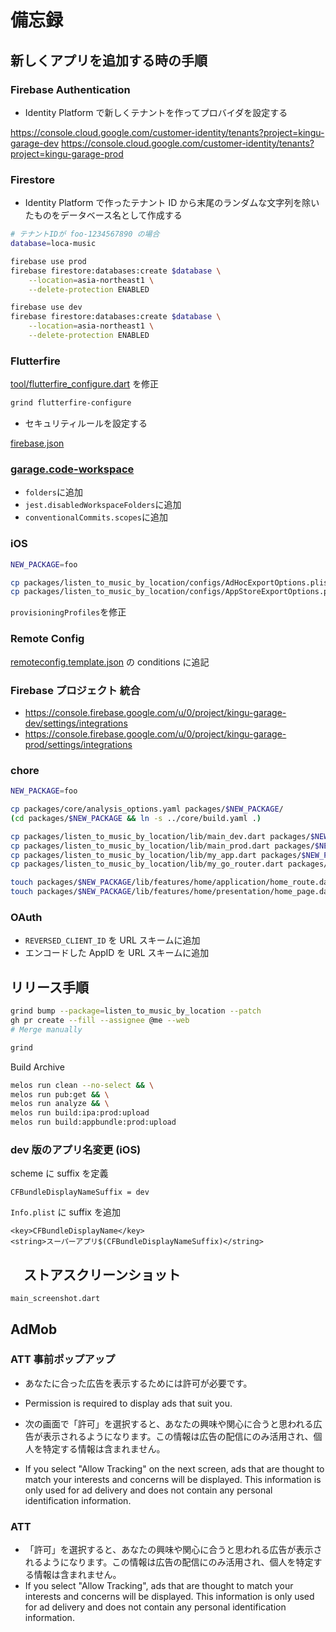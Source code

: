 # 備忘録

## 新しくアプリを追加する時の手順

### Firebase Authentication

- Identity Platform で新しくテナントを作ってプロバイダを設定する

<https://console.cloud.google.com/customer-identity/tenants?project=kingu-garage-dev>
<https://console.cloud.google.com/customer-identity/tenants?project=kingu-garage-prod>

### Firestore

- Identity Platform で作ったテナント ID から末尾のランダムな文字列を除いたものをデータベース名として作成する

```sh
# テナントIDが foo-1234567890 の場合
database=loca-music

firebase use prod
firebase firestore:databases:create $database \
    --location=asia-northeast1 \
    --delete-protection ENABLED

firebase use dev
firebase firestore:databases:create $database \
    --location=asia-northeast1 \
    --delete-protection ENABLED
```

### Flutterfire

[tool/flutterfire_configure.dart](tool/flutterfire_configure.dart) を修正

```sh
grind flutterfire-configure
```

- セキュリティルールを設定する

[firebase.json](firebase.json)

### [garage.code-workspace](garage.code-workspace)

- `folders`に追加
- `jest.disabledWorkspaceFolders`に追加
- `conventionalCommits.scopes`に追加

### iOS

```sh
NEW_PACKAGE=foo

cp packages/listen_to_music_by_location/configs/AdHocExportOptions.plist packages/$NEW_PACKAGE/configs/
cp packages/listen_to_music_by_location/configs/AppStoreExportOptions.plist packages/$NEW_PACKAGE/configs/
```

`provisioningProfiles`を修正

### Remote Config

[remoteconfig.template.json](remoteconfig.template.json) の conditions に追記

### Firebase プロジェクト 統合

- <https://console.firebase.google.com/u/0/project/kingu-garage-dev/settings/integrations>
- <https://console.firebase.google.com/u/0/project/kingu-garage-prod/settings/integrations>

### chore

```sh
NEW_PACKAGE=foo

cp packages/core/analysis_options.yaml packages/$NEW_PACKAGE/
(cd packages/$NEW_PACKAGE && ln -s ../core/build.yaml .)

cp packages/listen_to_music_by_location/lib/main_dev.dart packages/$NEW_PACKAGE/lib/
cp packages/listen_to_music_by_location/lib/main_prod.dart packages/$NEW_PACKAGE/lib/
cp packages/listen_to_music_by_location/lib/my_app.dart packages/$NEW_PACKAGE/lib/
cp packages/listen_to_music_by_location/lib/my_go_router.dart packages/$NEW_PACKAGE/lib/

touch packages/$NEW_PACKAGE/lib/features/home/application/home_route.dart
touch packages/$NEW_PACKAGE/lib/features/home/presentation/home_page.dart
```

### OAuth

- `REVERSED_CLIENT_ID` を URL スキームに追加
- エンコードした AppID を URL スキームに追加

## リリース手順

```sh
grind bump --package=listen_to_music_by_location --patch
gh pr create --fill --assignee @me --web
# Merge manually

grind 
```

Build Archive

```sh
melos run clean --no-select && \
melos run pub:get && \
melos run analyze && \
melos run build:ipa:prod:upload
melos run build:appbundle:prod:upload
```

### dev 版のアプリ名変更 (iOS)

scheme に suffix を定義

```xcconfig
CFBundleDisplayNameSuffix = dev
```

`Info.plist` に suffix を追加

```plist
<key>CFBundleDisplayName</key>
<string>スーパーアプリ$(CFBundleDisplayNameSuffix)</string>
```

## 　ストアスクリーンショット

`main_screenshot.dart`

## AdMob

### ATT 事前ポップアップ

- あなたに合った広告を表示するためには許可が必要です。
- Permission is required to display ads that suit you.

- 次の画面で「許可」を選択すると、あなたの興味や関心に合うと思われる広告が表示されるようになります。この情報は広告の配信にのみ活用され、個人を特定する情報は含まれません。
- If you select "Allow Tracking" on the next screen, ads that are thought to match your interests and concerns will be displayed. This information is only used for ad delivery and does not contain any personal identification information.

### ATT

- 「許可」を選択すると、あなたの興味や関心に合うと思われる広告が表示されるようになります。この情報は広告の配信にのみ活用され、個人を特定する情報は含まれません。
- If you select "Allow Tracking", ads that are thought to match your interests and concerns will be displayed. This information is only used for ad delivery and does not contain any personal identification information.
